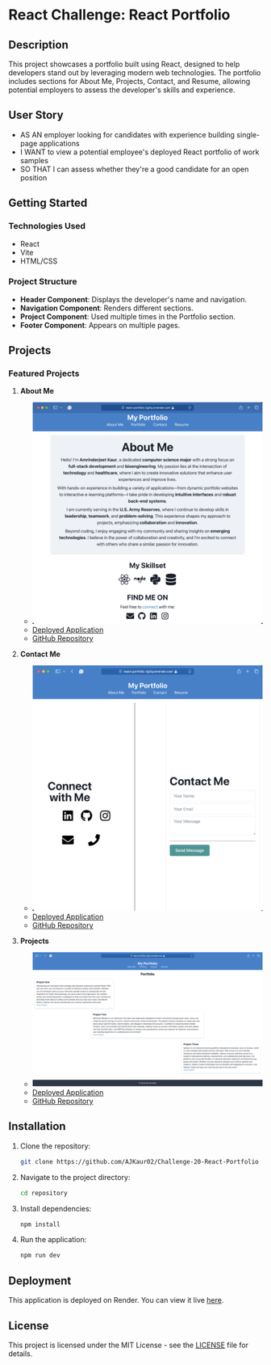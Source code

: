 # React Challenge: React Portfolio

## Description

This project showcases a portfolio built using React, designed to help developers stand out by leveraging modern web technologies. The portfolio includes sections for About Me, Projects, Contact, and Resume, allowing potential employers to assess the developer's skills and experience.

## User Story

- AS AN employer looking for candidates with experience building single-page applications
- I WANT to view a potential employee's deployed React portfolio of work samples
- SO THAT I can assess whether they're a good candidate for an open position

## Getting Started

### Technologies Used

- React
- Vite
- HTML/CSS

### Project Structure

- **Header Component**: Displays the developer's name and navigation.
- **Navigation Component**: Renders different sections.
- **Project Component**: Used multiple times in the Portfolio section.
- **Footer Component**: Appears on multiple pages.

## Projects

### Featured Projects

1. **About Me**
   - ![Homepage Image](./src/assets/AboutMe.png)
   - [Deployed Application](https://react-portfolio-2g7q.onrender.com)
   - [GitHub Repository](https://github.com/AJKaur02/Challenge-20-React-Portfolio)

2. **Contact Me**
   - ![Contactpage Image](./src//assets/Contact.png)
   - [Deployed Application](https://react-portfolio-2g7q.onrender.com)
   - [GitHub Repository](https://github.com/AJKaur02/Challenge-20-React-Portfolio)

3. **Projects**
   - ![Projectspage Image](./src//assets/Projects.png)
   - [Deployed Application](https://react-portfolio-2g7q.onrender.com)
   - [GitHub Repository](https://github.com/AJKaur02/Challenge-20-React-Portfolio)

## Installation

1. Clone the repository:
   ```bash
   git clone https://github.com/AJKaur02/Challenge-20-React-Portfolio
   ```
2. Navigate to the project directory:
   ```bash
   cd repository
   ```
3. Install dependencies:
   ```bash
   npm install
   ```
4. Run the application:
   ```bash
   npm run dev
   ```

## Deployment

This application is deployed on Render. You can view it live [here](hhttps://react-portfolio-2g7q.onrender.com).

## License

This project is licensed under the MIT License - see the [LICENSE](LICENSE) file for details.
